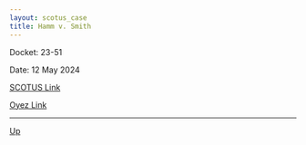 ```yaml
---
layout: scotus_case
title: Hamm v. Smith
---
```


Docket: 23-51

Date: 12 May 2024

[SCOTUS Link](https://www.supremecourt.gov/opinions/23pdf/601us2r12_7648.pdf)

[Oyez Link](https://www.oyez.org/cases/2024/23-51)

---

[Up](./README.md)